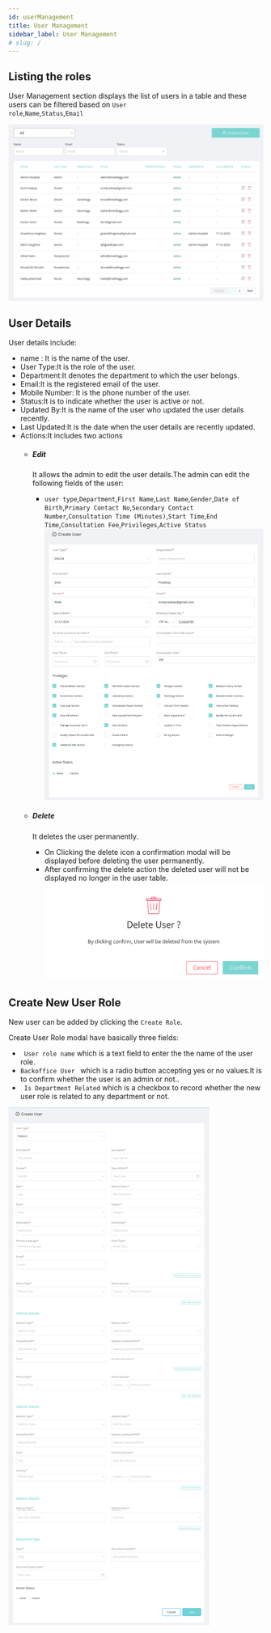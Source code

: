 ```yaml
---
id: userManagement
title: User Management
sidebar_label: User Management
# slug: /
---
```


## Listing the roles

User Management section displays the list of users in a table and these users can be filtered based on <code>User role</code>,<code>Name</code>,<code>Status</code>,<code>Email</code>

![List of Users](assets/userManagement/userManagementList.png)

## User Details

User details include:

- name : It is the name of the user.
- User Type:It is the role of the user.
- Department:It denotes the department to which the user belongs.
- Email:It is the registered email of the user.
- Mobile Number: It is the phone number of the user.
- Status:It is to indicate whether the user is active or not.
- Updated By:It is the name of the user who updated the user details recently.
- Last Updated:It is the date when the user details are recently updated.
- Actions:It includes two actions
  - ##### Edit
    It allows the admin to edit the user details.The admin can edit the following fields of the user:
    - `user type`,`Department`,`First Name`,`Last Name`,`Gender`,`Date of Birth`,`Primary Contact No`,`Secondary Contact Number`,`Consultation Time (Minutes)`,`Start Time`,`End Time`,`Consultation Fee`,`Privileges`,`Active Status`
![edit user](assets/userManagement/editUser.png)

  - ##### Delete
    It deletes the user permanently.
    - On Clicking the delete icon a confirmation modal will be displayed before deleting the user permanently.
    - After confirming the delete action the deleted user will not be displayed no longer in the user table.
![delete user](assets/userManagement/deleteUser.png)

## Create New User Role

New user can be added by clicking the <code>Create Role</code>.

Create User Role modal have basically three fields:

- <code> User role name</code> which is a text field to enter the the name of the user role.
- <code>Backoffice User </code> which is a radio button accepting yes or no values.It is to confirm whether the user is an admin or not..
- <code> Is Department Related</code> which is a checkbox to record whether the new user role is related to any department or not.

![Create new user](assets/userManagement/createNewUserRole.png)